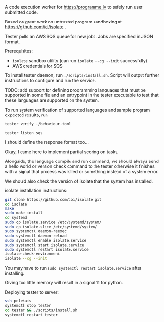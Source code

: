 A code execution worker for https://programme.lv to safely run user submitted code.

Based on great work on untrusted program sandboxing at https://github.com/ioi/isolate .

Tester polls an AWS SQS queue for new jobs. Jobs are specified in JSON format.

Prerequisites:
- `isolate` sandbox utility (can run `isolate --cg --init` successfully)
- AWS credentials for SQS

To install tester daemon, run `./scripts/install.sh`.
Script will output further instructions to configure and run the service.

TODO: add support for defining programming languages that must be supported in some file
and an entrypoint in the tester executable to test that these languages are supported
on the system.

To run system verification of supported languages and sample program expected results, run
```bash
tester verify ./behaviour.toml
```

```bash
tester listen sqs
```

I should define the response format too...

Okay, I came here to implement partial scoring on tasks.


Alongside, the language compile and run command, we should always send a hello world
or version check command to the tester otherwise it finishes with a signal that process was killed
or something instead of a system error.

We should also check the version of isolate that the system has installed.

isolate installation instructions:
```bash
git clone https://github.com/ioi/isolate.git
cd isolate
make
sudo make install
cd systemd
sudo cp isolate.service /etc/systemd/system/
sudo cp isolate.slice /etc/systemd/system/
sudo systemctl daemon-reexec
sudo systemctl daemon-reload
sudo systemctl enable isolate.service
sudo systemctl start isolate.service
sudo systemctl restart isolate.service
isolate-check-environment
isolate --cg --init
```

You may have to run `sudo systemctl restart isolate.service` after installing.

Giving too little memory will result in a signal 11 for python. 

Deploying tester to server:
```bash
ssh pelekais
systemctl stop tester
cd tester && ./scripts/install.sh
systemctl restart tester
```